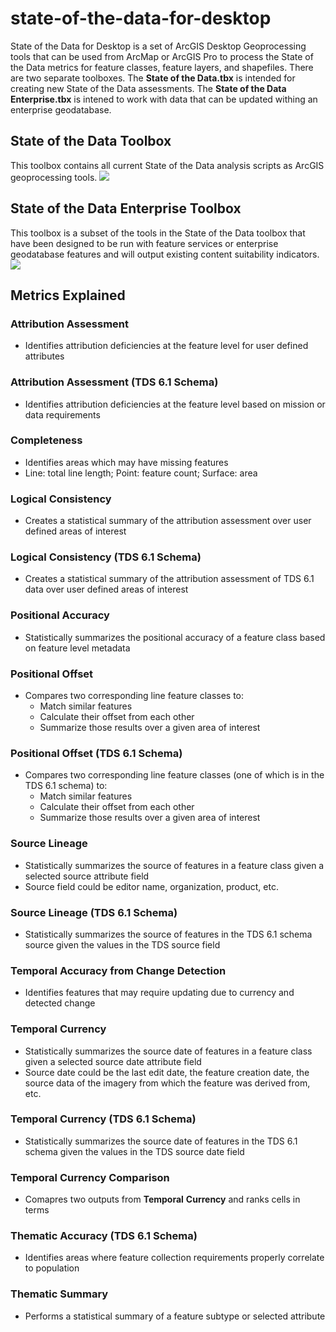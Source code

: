 # state-of-the-data-for-desktop
State of the Data for Desktop is a set of ArcGIS Desktop Geoprocessing tools that can be used from ArcMap or ArcGIS Pro to process the State of the Data metrics for feature classes, feature layers, and shapefiles. There are two separate toolboxes. The **State of the Data.tbx** is intended for creating new State of the Data assessments. The **State of the Data Enterprise.tbx** is intened to work with data that can be updated withing an enterprise geodatabase.

## State of the Data Toolbox
This toolbox contains all current State of the Data analysis scripts as ArcGIS geoprocessing tools.
![](http://nga.maps.arcgis.com/sharing/rest/content/items/b01f07bc755f480ab4052c64484b40fd/data?style=centerme)

## State of the Data Enterprise Toolbox
This toolbox is a subset of the tools in the State of the Data toolbox that have been designed to be run with feature services or enterprise geodatabase features and will output existing content suitability indicators. 
![](http://nga.maps.arcgis.com/sharing/rest/content/items/40d970a508df481d97d846266ef5f21e/data?style=centerme)

## Metrics Explained
### Attribution Assessment
- Identifies attribution deficiencies at the feature level for user defined attributes
### Attribution Assessment (TDS 6.1 Schema)
- Identifies attribution deficiencies at the feature level based on mission or data requirements
### Completeness
- Identifies areas which may have missing features
- Line: total line length; Point: feature count; Surface: area
### Logical Consistency
- Creates a statistical summary of the attribution assessment over user defined areas of interest
### Logical Consistency (TDS 6.1 Schema)
- Creates a statistical summary of the attribution assessment of TDS 6.1 data over user defined areas of interest
### Positional Accuracy
- Statistically summarizes the positional accuracy of a feature class based on feature level metadata
### Positional Offset
- Compares two corresponding line feature classes to:
  - Match similar features
  - Calculate their offset from each other
  - Summarize those results over a given area of interest
### Positional Offset (TDS 6.1 Schema)
- Compares two corresponding line feature classes (one of which is in the TDS 6.1 schema) to:
  - Match similar features
  - Calculate their offset from each other
  - Summarize those results over a given area of interest
### Source Lineage
- Statistically summarizes the source of features in a feature class given a selected source attribute field
- Source field could be editor name, organization, product, etc.
### Source Lineage (TDS 6.1 Schema)
- Statistically summarizes the source of features in the TDS 6.1 schema source given the values in the TDS source field
### Temporal Accuracy from Change Detection
- Identifies features that may require updating due to currency and detected change
### Temporal Currency
- Statistically summarizes the source date of features in a feature class given a selected source date attribute field
- Source date could be the last edit date, the feature creation date, the source data of the imagery from which the feature was derived from, etc.
### Temporal Currency (TDS 6.1 Schema)
- Statistically summarizes the source date of features in the TDS 6.1 schema given the values in the TDS source date field
### Temporal Currency Comparison
- Comapres two outputs from **Temporal** **Currency** and ranks cells in terms 
### Thematic Accuracy (TDS 6.1 Schema)
- Identifies areas where feature collection requirements properly correlate to population
### Thematic Summary
- Performs a statistical summary of a feature subtype or selected attribute
